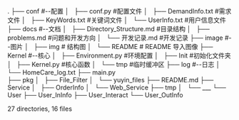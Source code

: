 .
├── conf #--配置
│   ├── conf.py #配置文件
│   ├── DemandInfo.txt #需求文件
│   ├── KeyWords.txt #关键词文件
│   └── UserInfo.txt #用户信息文件
├── docs #--文档
│   ├── Directory_Structure.md #目录结构
│   ├── problems.md #问题和开发方向
│   └── 开发记录.md #开发记录
├── image #--图片
│   ├── img # 结构图
│   └── README # README 导入图像
├── Kernel #--核心
│   ├── Environment.py #环境配置
│   ├── Init #初始化文件夹
│   ├── Kernel.py #核心函数
│   └── tmp #临时缓冲区
├── log #--日志
│   └── HomeCare_log.txt
├── main.py  
├── pkg
│   ├── File_Filter
│   └── yuyin_files
├── README.md
├── Service
│   ├── OrderInfo
│   └── Web_Service
├── tmp
│   └── \_\_\_
└── User
├── User_InInfo
├── User_Interact
└── User_OutInfo

27 directories, 16 files
